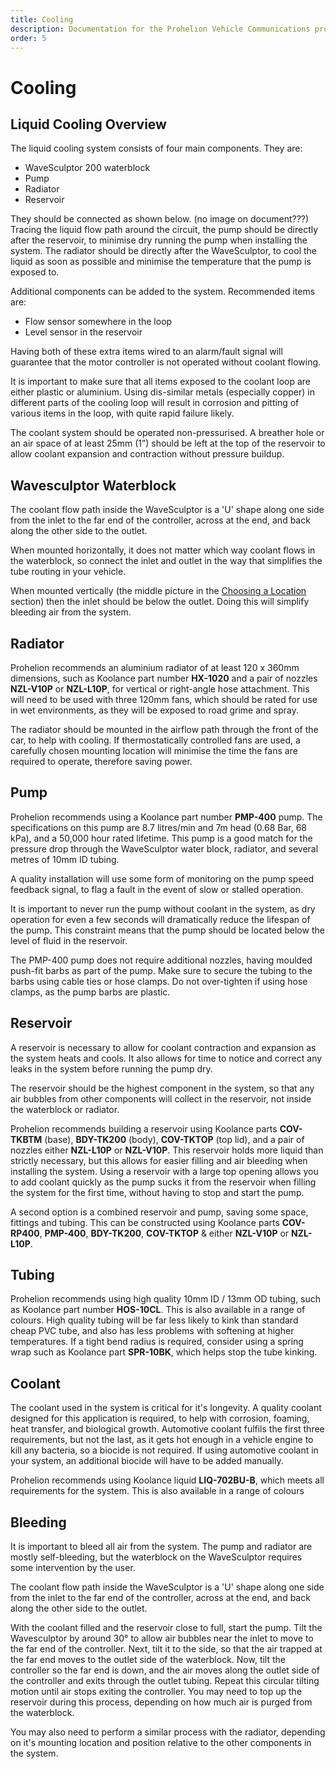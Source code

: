 ```yaml
---
title: Cooling
description: Documentation for the Prohelion Vehicle Communications protocol
order: 5
---
```


# Cooling

## Liquid Cooling Overview

The liquid cooling system consists of four main components. They are:

*   WaveSculptor 200 waterblock
*   Pump
*   Radiator
*   Reservoir

They should be connected as shown below. (no image on document???) Tracing the liquid flow path around the circuit, the pump should be directly after the reservoir, to minimise dry running the pump when installing the system.  The radiator should be directly after the WaveSculptor, to cool the liquid as soon as possible and minimise the temperature that the pump is exposed to.

Additional components can be added to the system. Recommended items are:

*   Flow sensor somewhere in the loop
*   Level sensor in the reservoir

Having both of these extra items wired to an alarm/fault signal will guarantee that the motor controller is not operated without coolant flowing.

It is important to make sure that all items exposed to the coolant loop are either plastic or aluminium.  Using dis-similar metals (especially copper) in different parts of the cooling loop will result in corrosion and pitting of various items in the loop, with quite rapid failure likely.

The coolant system should be operated non-pressurised. A breather hole or an air space of at least 25mm (1”) should be left at the top of the reservoir to allow coolant expansion and contraction without pressure buildup.

## Wavesculptor Waterblock

The coolant flow path inside the WaveSculptor is a 'U' shape along one side from the inlet to the far end of the controller, across at the end, and back along the other side to the outlet.  

When mounted horizontally, it does not matter which way coolant flows in the waterblock, so connect the inlet and outlet in the way that simplifies the tube routing in your vehicle.

When mounted vertically (the middle picture in the [Choosing a Location](20_Mounting.md) section) then the inlet should be below the outlet.  Doing this will simplify bleeding air from the system.

## Radiator

Prohelion recommends an aluminium radiator of at least 120 x 360mm dimensions, such as Koolance part number <strong>HX-1020</strong> and a pair of nozzles <strong>NZL-V10P</strong> or <strong>NZL-L10P</strong>, for vertical or right-angle hose attachment.  This will need to be used with three 120mm fans, which should be rated for use in wet environments, as they will be exposed to road grime and spray.

The radiator should be mounted in the airflow path through the front of the car, to help with cooling.  If thermostatically controlled fans are used, a carefully chosen mounting location will minimise the time the fans are required to operate, therefore saving power.

## Pump

Prohelion recommends using a Koolance part number <strong>PMP-400</strong> pump.  The specifications on this pump are 8.7 litres/min and 7m head (0.68 Bar, 68 kPa), and a 50,000 hour rated lifetime.  This pump is a good match for the pressure drop through the WaveSculptor water block, radiator, and several metres of 10mm ID tubing. 

A quality installation will use some form of monitoring on the pump speed feedback signal, to flag a fault in the event of slow or stalled operation.

It is important to never run the pump without coolant in the system, as dry operation for even a few seconds will dramatically reduce the lifespan of the pump.  This constraint means that the pump should be located below the level of fluid in the reservoir.

The PMP-400 pump does not require additional nozzles, having moulded push-fit barbs as part of the pump.  Make sure to secure the tubing to the barbs using cable ties or hose clamps.  Do not over-tighten if using hose clamps, as the pump barbs are plastic.

## Reservoir

A reservoir is necessary to allow for coolant contraction and expansion as the system heats and cools.  It also allows for time to notice and correct any leaks in the system before running the pump dry.  

The reservoir should be the highest component in the system, so that any air bubbles from other components will collect in the reservoir, not inside the waterblock or radiator.  

Prohelion recommends building a reservoir using Koolance parts <strong>COV-TKBTM</strong> (base), <strong>BDY-TK200</strong> (body), <strong>COV-TKTOP</strong> (top lid), and a pair of nozzles either <strong>NZL-L10P</strong> or <strong>NZL-V10P</strong>.  This reservoir holds more liquid than strictly necessary, but this allows for easier filling and air bleeding when installing the system.  Using a reservoir with a large top opening allows you to add coolant quickly as the pump sucks it from the reservoir when filling the system for the first time, without having to stop and start the pump.

A second option is a combined reservoir and pump, saving some space, fittings and tubing.  This can be constructed using Koolance parts <strong>COV-RP400</strong>, <strong>PMP-400</strong>, <strong>BDY-TK200</strong>, <strong>COV-TKTOP</strong> & either <strong>NZL-V10P</strong> or <strong>NZL-L10P</strong>.

## Tubing

Prohelion recommends using high quality 10mm ID / 13mm OD tubing, such as Koolance part number <strong>HOS-10CL</strong>.  This is also available in a range of colours.  High quality tubing will be far less likely to kink than standard cheap PVC tube, and also has less problems with softening at higher temperatures.  If a tight bend radius is required, consider using a spring wrap such as Koolance part <strong>SPR-10BK</strong>, which helps stop the tube kinking.

## Coolant

The coolant used in the system is critical for it's longevity.  A quality coolant designed for this application is required, to help with corrosion, foaming, heat transfer, and biological growth.  Automotive coolant fulfils the first three requirements, but not the last, as it gets hot enough in a vehicle engine to kill any bacteria, so a biocide is not required. If using automotive coolant in your system, an additional biocide will have to be added manually.

Prohelion recommends using Koolance liquid <strong>LIQ-702BU-B</strong>, which meets all requirements for the system.  This is also available in a range of colours

## Bleeding 

It is important to bleed all air from the system.  The pump and radiator are mostly self-bleeding, but the waterblock on the WaveSculptor requires some intervention by the user.

The coolant flow path inside the WaveSculptor is a 'U' shape along one side from the inlet to the far end of the controller, across at the end, and back along the other side to the outlet.

With the coolant filled and the reservoir close to full, start the pump.  Tilt the Wavesculptor by around 30° to allow air bubbles near the inlet to move to the far end of the controller.  Next, tilt it to the side, so that the air trapped at the far end moves to the outlet side of the waterblock.  Now, tilt the controller so the far end is down, and the air moves along the outlet side of the controller and exits through the outlet tubing.  Repeat this circular tilting motion until air stops exiting the controller.  You may need to top up the reservoir during this process, depending on how much air is purged from the waterblock.  

You may also need to perform a similar process with the radiator, depending on it's mounting location and position relative to the other components in the system.
